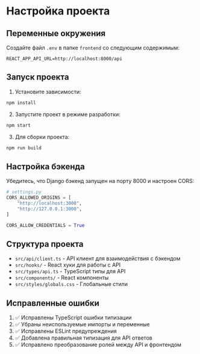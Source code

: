 # Настройка проекта

## Переменные окружения

Создайте файл `.env` в папке `frontend` со следующим содержимым:

```env
REACT_APP_API_URL=http://localhost:8000/api
```

## Запуск проекта

1. Установите зависимости:

```bash
npm install
```

2. Запустите проект в режиме разработки:

```bash
npm start
```

3. Для сборки проекта:

```bash
npm run build
```

## Настройка бэкенда

Убедитесь, что Django бэкенд запущен на порту 8000 и настроен CORS:

```python
# settings.py
CORS_ALLOWED_ORIGINS = [
    "http://localhost:3000",
    "http://127.0.0.1:3000",
]

CORS_ALLOW_CREDENTIALS = True
```

## Структура проекта

- `src/api/client.ts` - API клиент для взаимодействия с бэкендом
- `src/hooks/` - React хуки для работы с API
- `src/types/api.ts` - TypeScript типы для API
- `src/components/` - React компоненты
- `src/styles/globals.css` - Глобальные стили

## Исправленные ошибки

1. ✅ Исправлены TypeScript ошибки типизации
2. ✅ Убраны неиспользуемые импорты и переменные
3. ✅ Исправлены ESLint предупреждения
4. ✅ Добавлена правильная типизация для API ответов
5. ✅ Исправлено преобразование ролей между API и фронтендом
